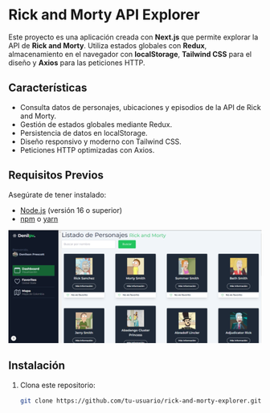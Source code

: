 # Rick and Morty API Explorer

Este proyecto es una aplicación creada con **Next.js** que permite explorar la API de **Rick and Morty**. Utiliza estados globales con **Redux**, almacenamiento en el navegador con **localStorage**, **Tailwind CSS** para el diseño y **Axios** para las peticiones HTTP.

## Características

- Consulta datos de personajes, ubicaciones y episodios de la API de Rick and Morty.
- Gestión de estados globales mediante Redux.
- Persistencia de datos en localStorage.
- Diseño responsivo y moderno con Tailwind CSS.
- Peticiones HTTP optimizadas con Axios.

## Requisitos Previos

Asegúrate de tener instalado:

- [Node.js](https://nodejs.org/) (versión 16 o superior)
- [npm](https://www.npmjs.com/) o [yarn](https://yarnpkg.com/)

![alt text](image.png)

## Instalación

1. Clona este repositorio:
   ```bash
   git clone https://github.com/tu-usuario/rick-and-morty-explorer.git
   ```

